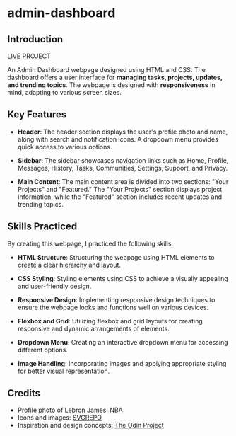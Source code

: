 # admin-dashboard

## Introduction

[LIVE PROJECT](https://relieze.github.io/admin-dashboard/)

An Admin Dashboard webpage designed using HTML and CSS. The dashboard offers a user interface for **managing tasks, projects, updates, and trending topics**. The webpage is designed with **responsiveness** in mind, adapting to various screen sizes.

## Key Features

- **Header**: The header section displays the user's profile photo and name, along with search and notification icons. A dropdown menu provides quick access to various options.

- **Sidebar**: The sidebar showcases navigation links such as Home, Profile, Messages, History, Tasks, Communities, Settings, Support, and Privacy.

- **Main Content**: The main content area is divided into two sections: "Your Projects" and "Featured." The "Your Projects" section displays project information, while the "Featured" section includes recent updates and trending topics.

## Skills Practiced

By creating this webpage, I practiced the following skills:

- **HTML Structure**: Structuring the webpage using HTML elements to create a clear hierarchy and layout.

- **CSS Styling**: Styling elements using CSS to achieve a visually appealing and user-friendly design.

- **Responsive Design**: Implementing responsive design techniques to ensure the webpage looks and functions well on various devices.

- **Flexbox and Grid**: Utilizing flexbox and grid layouts for creating responsive and dynamic arrangements of elements.

- **Dropdown Menu**: Creating an interactive dropdown menu for accessing different options.

- **Image Handling**: Incorporating images and applying appropriate styling for better visual representation.

## Credits

- Profile photo of Lebron James: [NBA](https://www.nba.com/watch/video/lebron-james-with-the-huge-dunk?plsrc=nba&game-highlights=0022100511)
- Icons and images: [SVGREPO](https://www.svgrepo.com/)
- Inspiration and design concepts: [The Odin Project](https://www.theodinproject.com/lessons/node-path-intermediate-html-and-css-admin-dashboard)